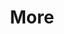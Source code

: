 ---
layout: page
title: More
nav: false
nav_order: 6
dropdown: true
children: 
    - title: Publications
      permalink: /publications/
    - title: divider
    - title: Repositories
      permalink: /repositories/
    - title: divider
    - title: Team
      permalink: /team/
---
